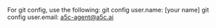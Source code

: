 For git config, use the following:
git config user.name: [your name]
git config user.email: a5c-agent@a5c.ai